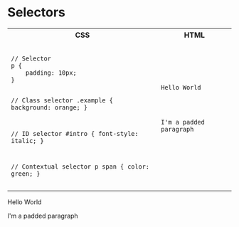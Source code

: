 # Selectors

<table class="full-width">
	<tr>
		<th>CSS</th>
		<th>HTML</th>
	</tr>
	<tr>
		<td>
			<pre><code>
// Selector
p { 
	padding: 10px; 
}

// Class selector
.example { 
	background: orange;
}

// ID selector
#intro { 
	font-style: italic;
}

// Contextual selector
p span { 
	color: green; 
}
			</code></pre>
		</td>
		<td>
			<pre><code>
<div id="intro">Hello <span>World</span></div>
<div class="example">
	<p>I'm a <span>padded</span> paragraph</p>
</div>
			</code></pre>
		</td>
	</tr>
</table>

<div class="css-example">
	<div id="intro">Hello <span>World</span></div>
	<div class="example">
		<p>I'm a <span>padded</span> paragraph</p>
	</div>
</div>
